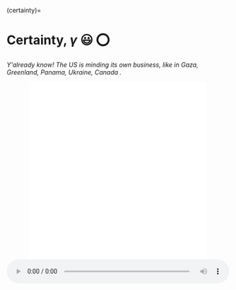 (certainty)=
# Certainty, *γ* 😃 ⭕️

*Y'already know! The US is minding its own business, like in Gaza, Greenland, Panama, Ukraine, Canada .*     

<div style="display: flex; justify-content: center;">
    <iframe width="80%" height="400px" src="media/demo.MOV" title="YouTube video player" frameborder="0" allow="accelerometer; autoplay; clipboard-write; encrypted-media; gyroscope; picture-in-picture" allowfullscreen></iframe>
</div>

<div>
    <audio controls style="width: 100%;">
      <source src="media/demo.mp3" type="audio/mp3">
      Your browser does not support the audio element.
    </audio>
</div>

```{bibliography}
```

